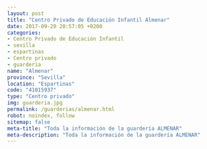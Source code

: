 ```yaml
---
layout: post
title: "Centro Privado de Educación Infantil Almenar"
date: 2017-09-20 20:57:05 +0200
categories:
- Centro Privado de Educación Infantil
- sevilla
- espartinas
- Centro privado
- guarderia
name: "Almenar"
province: "Sevilla"
location: "Espartinas"
code: "41015937"
type: "Centro privado"
img: guarderia.jpg
permalink: /guarderias/almenar.html
robot: noindex, follow
sitemap: false
meta-title: "Toda la información de la guardería ALMENAR"
meta-description: "Toda la información de la guardería ALMENAR"
---
```

